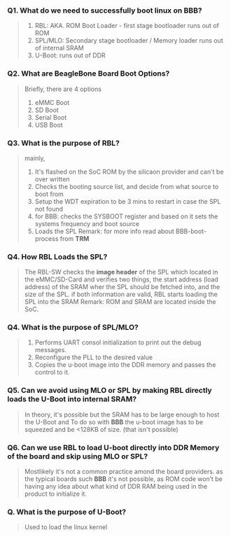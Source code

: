 ### Q1. What do we need to successfully boot linux on BBB?
> 1. RBL: AKA. ROM Boot Loader - first stage bootloader runs out of ROM
> 2. SPL/MLO: Secondary stage bootloader / Memory loader runs out of internal SRAM
> 3. U-Boot: runs out of DDR 

### Q2. What are BeagleBone Board Boot Options?
> Briefly, there are 4 options
> 1. eMMC Boot
> 2. SD Boot
> 3. Serial Boot
> 3. USB Boot

### Q3. What is the purpose of RBL?
> mainly,
> 1. It's flashed on the SoC ROM by the silicaon provider and can't be over written
> 2. Checks the booting source list, and decide from what source to boot from
> 3. Setup the WDT expiration to be 3 mins to restart in case the SPL not found
> 4. for BBB: checks the SYSBOOT register and based on it sets the systems frequency and boot source
> 5. Loads the SPL
> Remark: for more info read about BBB-boot-process from **TRM**

### Q4. How RBL Loads the SPL?
> The RBL-SW checks the **image header** of the SPL which located in the eMMC/SD-Card
> and verifies two things, the start address (load address) of the SRAM wher the SPL should be fetched into, and the size of the SPL.
> if both information are valid, RBL starts loading the SPL into the SRAM
> Remark: ROM and SRAM are located inside the SoC.

### Q4. What is the purpose of SPL/MLO?
> 1. Performs UART consol initialization to print out the debug messages.
> 2. Reconfigure the PLL to the desired value
> 3. Copies the u-boot image into the DDR memory and passes the control to it.

### Q5. Can we avoid using MLO or SPL by making RBL directly loads the U-Boot into internal SRAM?
> In theory, it's possible but the SRAM has to be large enough to host the U-Boot
> and To do so with **BBB** the u-boot image has to be squeezed and be <128KB of size. (that isn't possible)

### Q6. Can we use RBL to load U-boot directly into DDR Memory of the board and skip using MLO or SPL?
> Mostlikely it's not a common practice amond the board providers.
> as the typical boards such **BBB** it's not possible, as ROM code won’t be having any idea about what kind of DDR RAM being used in the product to initialize it.

### Q. What is the purpose of U-Boot?
> Used to load the linux kernel
